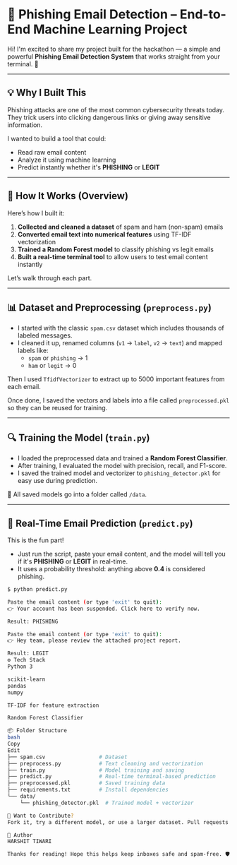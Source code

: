 # 🎯 Phishing Email Detection – End-to-End Machine Learning Project

Hi! I'm excited to share my project built for the hackathon — a simple and powerful **Phishing Email Detection System** that works straight from your terminal. 🚀

---

## 💡 Why I Built This

Phishing attacks are one of the most common cybersecurity threats today. They trick users into clicking dangerous links or giving away sensitive information.

I wanted to build a tool that could:
- Read raw email content
- Analyze it using machine learning
- Predict instantly whether it's **PHISHING** or **LEGIT**

---

## 🧠 How It Works (Overview)

Here’s how I built it:

1. **Collected and cleaned a dataset** of spam and ham (non-spam) emails
2. **Converted email text into numerical features** using TF-IDF vectorization
3. **Trained a Random Forest model** to classify phishing vs legit emails
4. **Built a real-time terminal tool** to allow users to test email content instantly

Let’s walk through each part.

---

## 📊 Dataset and Preprocessing (`preprocess.py`)

- I started with the classic `spam.csv` dataset which includes thousands of labeled messages.
- I cleaned it up, renamed columns (`v1` → `label`, `v2` → `text`) and mapped labels like:
  - `spam` or `phishing` → 1
  - `ham` or `legit` → 0

Then I used `TfidfVectorizer` to extract up to 5000 important features from each email.

Once done, I saved the vectors and labels into a file called `preprocessed.pkl` so they can be reused for training.

---

## 🔍 Training the Model (`train.py`)

- I loaded the preprocessed data and trained a **Random Forest Classifier**.
- After training, I evaluated the model with precision, recall, and F1-score.
- I saved the trained model and vectorizer to `phishing_detector.pkl` for easy use during prediction.

📂 All saved models go into a folder called `/data`.

---

## 🧪 Real-Time Email Prediction (`predict.py`)

This is the fun part!

- Just run the script, paste your email content, and the model will tell you if it's **PHISHING** or **LEGIT** in real-time.
- It uses a probability threshold: anything above **0.4** is considered phishing.

```bash
$ python predict.py

Paste the email content (or type 'exit' to quit):
👉 Your account has been suspended. Click here to verify now.

Result: PHISHING

Paste the email content (or type 'exit' to quit):
👉 Hey team, please review the attached project report.

Result: LEGIT
⚙️ Tech Stack
Python 3

scikit-learn
pandas
numpy

TF-IDF for feature extraction

Random Forest Classifier

📦 Folder Structure
bash
Copy
Edit
├── spam.csv                 # Dataset
├── preprocess.py            # Text cleaning and vectorization
├── train.py                 # Model training and saving
├── predict.py               # Real-time terminal-based prediction
├── preprocessed.pkl         # Saved training data
├── requirements.txt         # Install dependencies
└── data/
    └── phishing_detector.pkl  # Trained model + vectorizer

🤝 Want to Contribute?
Fork it, try a different model, or use a larger dataset. Pull requests are welcome!

👤 Author
HARSHIT TIWARI

Thanks for reading! Hope this helps keep inboxes safe and spam-free. 🛡️📬


